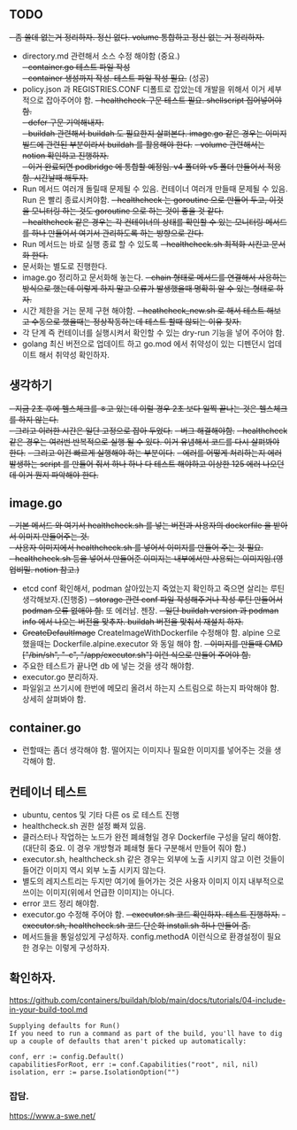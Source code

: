 ## TODO
~~- 좀 쓸데 없는거 정리하자. 정신 없다.  volume 통합하고 정신 없는 거 정리하자.~~    
- directory.md 관련해서 소스 수정 해야함 (중요.)  
~~- container.go 테스트 파일 작성~~  
~~- container 생성까지 작성. 테스트 파일 작성 필요.~~ (성공) 
- policy.json 과 REGISTRIES.CONF 디폴트로 잡았는데 개발을 위해서 이거 세부적으로 잡아주어야 함. 
~~- healthcheck 구문 테스트 필요. shellscript 집어넣어야 함.~~  
~~- defer 구문 기억해내자.~~  
~~- buildah 관련해서 buildah 도 필요한지 살펴본다. image.go 같은 경우는 이미지 빌드에 관련된 부분이라서 buildah 를 활용해야 한다.~~ 
~~- volume 관련해서는 notion 확인하고 진행하자.~~  
~~- 이거 완료되면 podbridge 에 통합할 예정임.  v4 폴더와 v5 폴더 만들어서 적용함. 시간날때 해두자.~~  
- Run 메서드 여러개 돌릴때 문제될 수 있음. 컨테이너 여러개 만들때 문제될 수 있음. Run 은 빨리 종료시켜야함.
~~- healthcheck 는 goroutine 으로 만들어 두고, 이것을 모니터링 하는 것도 goroutine 으로 하는 것이 좋을 것 같다.~~  
~~- healthcheck 같은 경우는 각 컨테이너의 상태를 확인할 수 있는 모니터링 메서드를 하나 만들어서 여기서 관리하도록 하는 방향으로 간다.~~  
- Run 메서드는 바로 실행 종료 할 수 있도록 
~~- healthcheck.sh 최적화 시킨고 문서화 한다.~~ 
- 문서화는 별도로 진행한다.
- image.go 정리하고 문서화해 놓는다.
~~- chain 형태로 메서드를 연결해서 사용하는 방식으로 했는데 이렇게 하지 말고 오류가 발생했을때 명확히 알 수 있는 형태로 하자.~~  
- 시간 제한을 거는 문제 구현 해야함.
~~- heathcheck_new.sh 로 해서 테스트 해보고 수동으로 했을때는 정상작동하는데 테스트 할때 않되는 이유 찾자.~~
- 각 단계 즉 컨테이너를 실행시켜서 확인할 수 있는 dry-run 기능을 넣어 주어야 함.  
- golang 최신 버전으로 업데이트 하고 go.mod 에서 취약성이 있는 디펜던시 업데이트 해서 취약성 확인하자.  

## 생각하기
~~- 지금 2초 후에 헬스체크를 ㅎ고 있는데 이럴 경우 2초 보다 일찍 끝나는 것은 헬스체크를 하지 않는다.~~  
~~- 그리고 이러한 시간은 일단 고정으로 잡아 두었다.~~
~~- 버그 해결해야함.~~
~~- healthcheck 같은 경우는 여러번 반복적으로 실행 될 수 있다. 이거 유념해서 코드를 다시 살펴봐야 한다.~~ 
~~- 그리고 이건 빠르게 실행해야 하는 부분이다.~~
~~- 에러를 어떻게 처리하는지 에러 발생하는 script 를 만들어 줘서 하나 하나 다 테스트 해야하고 이상한 125 에러 나오던데 이거 뭔지 파악해야 한다.~~ 
## image.go
~~- 기본 메서드 와 여기서 healthcheck.sh 를 넣는 버전과 사용자의 dockerfile 을 받아서 이미지 만들어주는 것.~~  
~~- 사용자 이미지에서 healthcheck.sh 를 넣어서 이미지를 만들어 주는 것 필요.~~  
~~- healthcheck.sh 등을 넣어서 만들어준 이미지는 내부에서만 사용되는 이미지임.(영업비밀. notion 참고.)~~  
- etcd conf 확인해서, podman 살아있는지 죽었는지 확인하고 죽으면 살리는 루틴 생각해보자.(진행중)
~~- storage 관련 conf 파일 작성해주거나 작성 루틴 만들어서 podman 오류 없애야 함.~~  또 에러남. 젠장.
~~- 일단 buildah version 과 podman info 에서 나오는 버전을 맞추자. buildah 버전을 맞춰서 재설치 하자.~~  
- ~~CreateDefaultImage~~ CreateImageWithDockerfile 수정해야 함. alpine 으로 했을때는 Dockerfile.alpine.executor 와 동일 해야 함.
~~- 이미지를 만들때 CMD ["/bin/sh", "-c", "/app/executor.sh"] 이런 식으로 만들어 주어야 함.~~ 
- 주요한 테스트가 끝나면 db 에 넣는 것을 생각 해야함.  
- executor.go 분리하자.
- 파일읽고 쓰기시에 한번에 메모리 올려서 하는지 스트림으로 하는지 파악해야 함. 상세히 살펴봐야 함.  

## container.go
- 런할때는 좀더 생각해야 함. 떨어지는 이미지나 필요한 이미지를 넣어주는 것을 생각해야 함.  

## 컨테이너 테스트 
- ubuntu, centos 및 기타 다른 os 로 테스트 진행
- healthcheck.sh 권한 설정 빠져 있음.
- 클러스터나 작업하는 노드가 완전 폐쇄형일 경우 Dockerfile 구성을 달리 해야함. (대단히 중요. 이 경우 개방형과 폐쇄형 둘다 구분해서 만들어 줘야 함.)  
- executor.sh, healthcheck.sh 같은 경우는 외부에 노출 시키지 않고 이런 것들이 들어간 이미지 역시 외부 노출 시키지 않는다.
- 별도의 레지스트리는 두지만 여기에 들어가는 것은 사용자 이미지 이지 내부적으로 쓰이는 이미지(위에서 언급한 이미지)는 아니다.  
- error 코드 정리 해야함.  
- executor.go 수정해 주어야 함.
~~- executor.sh 코드 확인하자. 테스트 진행하자.~~
~~- executor.sh, healthcheck.sh 코드 단순화 install.sh 하나 만들어 줌.~~  
- 메서드들을 통일성있게 구성하자. config.methodA 이런식으로 환경설정이 필요한 경우는 이렇게 구성하자.
## 확인하자.
https://github.com/containers/buildah/blob/main/docs/tutorials/04-include-in-your-build-tool.md

```
Supplying defaults for Run()
If you need to run a command as part of the build, you'll have to dig up a couple of defaults that aren't picked up automatically:

conf, err := config.Default()
capabilitiesForRoot, err := conf.Capabilities("root", nil, nil)
isolation, err := parse.IsolationOption("")
```

### 잡담.
https://www.a-swe.net/